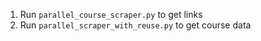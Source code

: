 1. Run `parallel_course_scraper.py` to get links
2. Run `parallel_scraper_with_reuse.py` to get course data